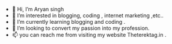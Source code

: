 - 👋 Hi, I’m Aryan singh
- 👀 I’m interested in blogging, coding , internet marketing ,etc..
- 🌱 I’m currently learning blogging and coding .
- 💞️ I’m looking to convert my passion into my profession.
- 📫 you can reach me from visiting my website Theterektag.in .

<!---
Theterektag/Theterektag is a ✨ special ✨ repository because its `README.md` (this file) appears on your GitHub profile.
You can click the Preview link to take a look at your changes.
--->
